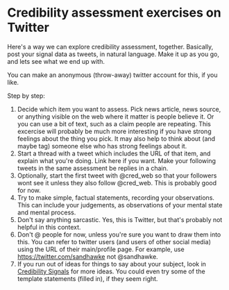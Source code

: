 # Credibility assessment exercises on Twitter

Here's a way we can explore credibility assessment, together.  Basically, post your signal data as tweets, in natural language.  Make it up as you go, and lets see what we end up with.

You can make an anonymous (throw-away) twitter account for this, if you like.

Step by step:

1. Decide which item you want to assess.  Pick news article, news source, or anything visible on the web where it matter is people believe it. Or you can use a bit of text, such as a claim people are repeating. This excercise will probably be much more interesting if you have strong feelings about the thing you pick.  It may also help to think about (and maybe tag) someone else who has strong feelings about it.
1. Start a thread with a tweet which includes the URL of that item, and explain what you're doing.  Link here if you want.  Make your following tweets in the same assessment be replies in a chain.
1. Optionally, start the first tweet with @cred_web so that your followers wont see it unless they also follow @cred_web.  This is probably good for now.
1. Try to make simple, factual statements, recording your observations. This can include your judgements, as observations of your mental state and mental process.
1. Don't say anything sarcastic.  Yes, this is Twitter, but that's probably not helpful in this context.
1. Don't @ people for now, unless you're sure you want to draw them into this.  You can refer to twitter users (and users of other social media) using the URL of their main/profile page.  For example, use https://twitter.com/sandhawke not @sandhawke.
1. If you run out of ideas for things to say about your subject, look in [Credibility Signals](/signals) for more ideas.  You could even try some of the template statements (filled in), if they seem right.




